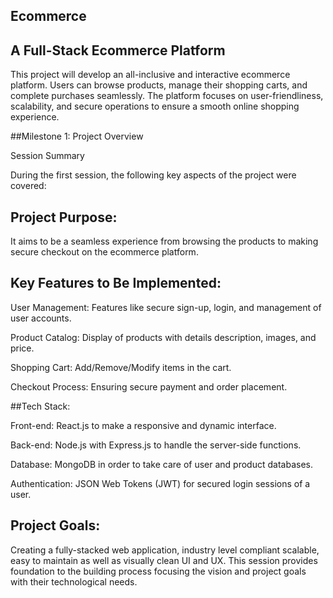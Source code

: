 ## Ecommerce

## A Full-Stack Ecommerce Platform

This project will develop an all-inclusive and interactive ecommerce platform. Users can browse products, manage their shopping carts, and complete purchases seamlessly. The platform focuses on user-friendliness, scalability, and secure operations to ensure a smooth online shopping experience.

##Milestone 1: Project Overview

Session Summary

During the first session, the following key aspects of the project were covered:

## Project Purpose:

It aims to be a seamless experience from browsing the products to making secure checkout on the ecommerce platform.

## Key Features to Be Implemented:

User Management: Features like secure sign-up, login, and management of user accounts.

Product Catalog: Display of products with details description, images, and price.

Shopping Cart: Add/Remove/Modify items in the cart.

Checkout Process: Ensuring secure payment and order placement.

##Tech Stack:

Front-end: React.js to make a responsive and dynamic interface.

Back-end: Node.js with Express.js to handle the server-side functions.

Database: MongoDB in order to take care of user and product databases.

Authentication: JSON Web Tokens (JWT) for secured login sessions of a user.

## Project Goals:

Creating a fully-stacked web application, industry level compliant
scalable, easy to maintain as well as visually clean UI and UX.
This session provides foundation to the building process focusing the vision and project goals with their technological needs.
